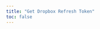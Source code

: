 ```yaml
---
title: "Get Dropbox Refresh Token"
toc: false
---
```


<NaiveClient>
<Dropbox />
</NaiveClient>

<script setup lang="ts">
import Dropbox from "@Dropbox/Request";
</script>
